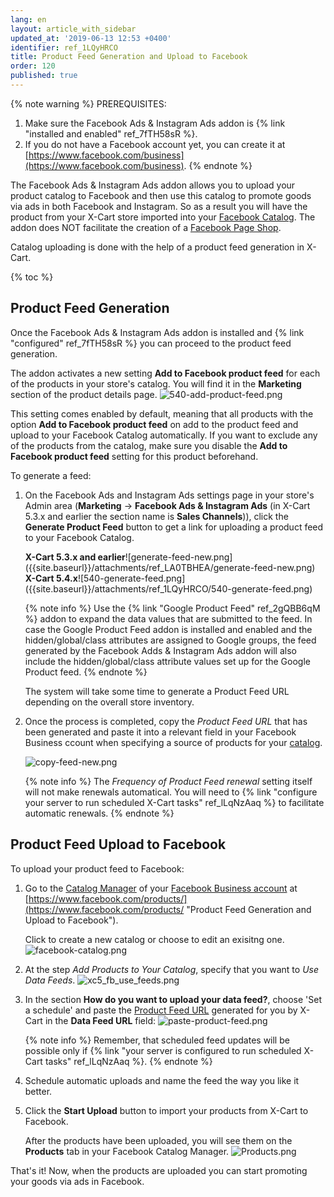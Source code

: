 ```yaml
---
lang: en
layout: article_with_sidebar
updated_at: '2019-06-13 12:53 +0400'
identifier: ref_1LQyHRCO
title: Product Feed Generation and Upload to Facebook
order: 120
published: true
---
```

{% note warning %}
PREREQUISITES:
1. Make sure the Facebook Ads & Instagram Ads addon is {% link "installed and enabled" ref_7fTH58sR %}.
2. If you do not have a Facebook account yet, you can create it at [https://www.facebook.com/business](https://www.facebook.com/business).
{% endnote %}

The Facebook Ads & Instagram Ads addon allows you to upload your product catalog to Facebook and then use this catalog to promote goods via ads in both Facebook and Instagram. So as a result you will have the product from your X-Cart store imported into your [Facebook Catalog](https://www.facebook.com/business/help/890714097648074?id=725943027795860 "Product Feed Generation and Upload to Facebook"). The addon does NOT facilitate the creation of a [Facebook Page Shop](https://www.facebook.com/business/help/238403573454149?id=206236483305742 "Product Feed Generation and Upload to Facebook").

Catalog uploading is done with the help of a product feed generation in X-Cart.

{% toc %}

## Product Feed Generation

Once the Facebook Ads & Instagram Ads addon is installed and {% link "configured" ref_7fTH58sR %} you can proceed to the product feed generation.

The addon activates a new setting **Add to Facebook product feed** for each of the products in your store's catalog. You will find it in the **Marketing** section of the product details page. 
![540-add-product-feed.png]({{site.baseurl}}/attachments/ref_7fTH58sR/540-add-product-feed.png)

This setting comes enabled by default, meaning that all products with the option **Add to Facebook product feed** on add to the product feed and upload to your Facebook Catalog automatically. If you want to exclude any of the products from the catalog, make sure you disable the **Add to Facebook product feed** setting for this product beforehand.
  
To generate a feed:

1. On the Facebook Ads and Instagram Ads settings page in your store's Admin area (**Marketing** -> **Facebook Ads & Instagram Ads** (in X-Cart 5.3.x and earlier the section name is **Sales Channels**)), click the **Generate Product Feed** button to get a link for uploading a product feed to your Facebook Catalog.
   
   <div class="ui stackable two column grid">
     <div class="column" markdown="span"><b>X-Cart 5.3.x and earlier</b>![generate-feed-new.png]({{site.baseurl}}/attachments/ref_LA0TBHEA/generate-feed-new.png)</div>
     <div class="column" markdown="span"><b>X-Cart 5.4.x</b>![540-generate-feed.png]({{site.baseurl}}/attachments/ref_1LQyHRCO/540-generate-feed.png)</div>
   </div>
   
   {% note info %}
   Use the {% link "Google Product Feed" ref_2gQBB6qM %} addon to expand the data values that are submitted to the feed. In case the Google Product Feed addon is installed and enabled and the hidden/global/class attributes are assigned to Google groups, the feed generated by the Facebook Adds & Instagram Ads addon will also include the hidden/global/class attribute values set up for the Google Product feed.
   {% endnote %}
   
   The system will take some time to generate a Product Feed URL depending on the overall store inventory. 

2. Once the process is completed, copy the _Product Feed URL_ that has been generated and paste it into a relevant field in your Facebook Business ccount when specifying a source of products for your [catalog](https://www.facebook.com/products/catalogs/new "Product Feed Generation and Upload to Facebook").
  
   ![copy-feed-new.png]({{site.baseurl}}/attachments/ref_LA0TBHEA/copy-feed-new.png)
  
   {% note info %}
   The _Frequency of Product Feed renewal_ setting itself will not make renewals automatical. You will need to {% link "configure your server to run scheduled X-Cart tasks" ref_lLqNzAaq %} to facilitate automatic renewals.
   {% endnote %}
  
## Product Feed Upload to Facebook
  
  To upload your product feed to Facebook:
  
   1. Go to the [Catalog Manager](https://www.facebook.com/business/help/1659534074121655) of your [Facebook Business account](https://business.facebook.com/overview/) at [https://www.facebook.com/products/](https://www.facebook.com/products/ "Product Feed Generation and Upload to Facebook").
   
      Click to create a new catalog or choose to edit an exisitng one. 
      ![facebook-catalog.png]({{site.baseurl}}/attachments/ref_LA0TBHEA/facebook-catalog.png)
  
   2. At the step _Add Products to Your Catalog_, specify that you want to _Use Data Feeds_. 
      ![xc5_fb_use_feeds.png]({{site.baseurl}}/attachments/ref_LA0TBHEA/xc5_fb_use_feeds.png)

   3. In the section  **How do you want to upload your data feed?**, choose 'Set a schedule' and paste the [Product Feed URL](https://kb.x-cart.com/modules/facebook_ads_and_instagram_ads/facebook_feed.html#product-feed-generation "Product Feed Generation and Upload to Facebook") generated for you by X-Cart in the **Data Feed URL** field:
      ![paste-product-feed.png]({{site.baseurl}}/attachments/ref_LA0TBHEA/paste-product-feed.png)
      
      {% note info %}
      Remember, that scheduled feed updates will be possible only if {% link "your server is configured to run scheduled X-Cart tasks" ref_lLqNzAaq %}.
      {% endnote %}
  
   4. Schedule automatic uploads and name the feed the way you like it better. 
   
   5. Click the **Start Upload** button to import your products from X-Cart to Facebook.
  
      After the products have been uploaded, you will see them on the **Products** tab in your Facebook Catalog Manager.
      ![Products.png]({{site.baseurl}}/attachments/ref_LA0TBHEA/Products.png)
  
That's it! Now, when the products are uploaded you can start promoting your goods via ads in Facebook.
